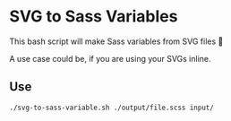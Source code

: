 # SVG to Sass Variables

This bash script will make Sass variables from SVG files 🎨 

A use case could be, if you are using your SVGs inline.

## Use

```bash
./svg-to-sass-variable.sh ./output/file.scss input/
```